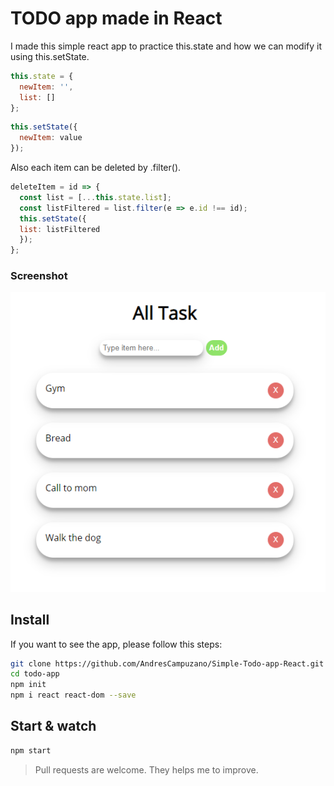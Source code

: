 # TODO app made in React

I made this simple react app to practice this.state and how we can modify it using this.setState. 

```js
this.state = {
  newItem: '',
  list: []
};
```
```js
this.setState({
  newItem: value
});
```

Also each item can be deleted by .filter().

```js
deleteItem = id => {
  const list = [...this.state.list];
  const listFiltered = list.filter(e => e.id !== id);
  this.setState({
  list: listFiltered
  });
};

```

### Screenshot

![TODO image](https://raw.githubusercontent.com/AndresCampuzano/Simple-Todo-app-React/master/src/images/capture01.PNG)


## Install

If you want to see the app, please follow this steps:

```bash
git clone https://github.com/AndresCampuzano/Simple-Todo-app-React.git
cd todo-app
npm init
npm i react react-dom --save
```

## Start & watch

```bash
npm start
```
> Pull requests are welcome. They helps me to improve.
